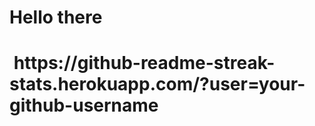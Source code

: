 <h1>Hello there<h1>
<img src="https://media.giphy.com/media/qgQUggAC3Pfv687qPC/giphy.gif" alt="">
https://github-readme-streak-stats.herokuapp.com/?user=your-github-username






<!--
**chubbychang914/chubbychang914** is a ✨ _special_ ✨ repository because its `README.md` (this file) appears on your GitHub profile.

Here are some ideas to get you started:

- 🔭 I’m currently working on ...
- 🌱 I’m currently learning ...
- 👯 I’m looking to collaborate on ...
- 🤔 I’m looking for help with ...
- 💬 Ask me about ...
- 📫 How to reach me: ...
- 😄 Pronouns: ...
- ⚡ Fun fact: ...
-->
